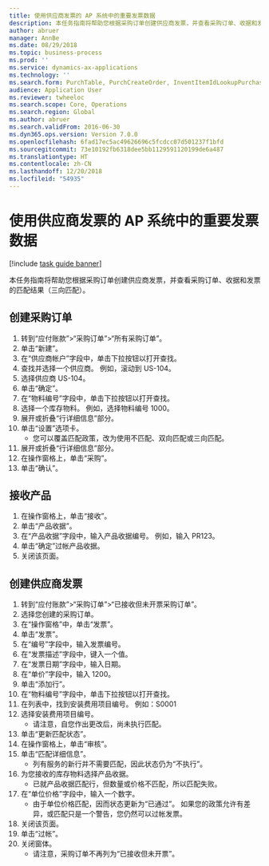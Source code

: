```yaml
---
title: 使用供应商发票的 AP 系统中的重要发票数据
description: 本任务指南将帮助您根据采购订单创建供应商发票，并查看采购订单、收据和发票的匹配结果（三向匹配）。
author: abruer
manager: AnnBe
ms.date: 08/29/2018
ms.topic: business-process
ms.prod: ''
ms.service: dynamics-ax-applications
ms.technology: ''
ms.search.form: PurchTable, PurchCreateOrder, InventItemIdLookupPurchase, PurchEditLines, VendEditInvoice, InventItemIdLookupSimple, VendInvoiceMatchingDetails
audience: Application User
ms.reviewer: twheeloc
ms.search.scope: Core, Operations
ms.search.region: Global
ms.author: abruer
ms.search.validFrom: 2016-06-30
ms.dyn365.ops.version: Version 7.0.0
ms.openlocfilehash: 6fad17ec5ac49626696c5fcdcc07d501237f1bfd
ms.sourcegitcommit: 73e10192fb6318dee5bb1129591120199de6a487
ms.translationtype: HT
ms.contentlocale: zh-CN
ms.lasthandoff: 12/20/2018
ms.locfileid: "54935"
---
```

# <a name="key-invoice-data-in-ap-system-using-vendor-invoice"></a>使用供应商发票的 AP 系统中的重要发票数据

[!include [task guide banner](../../includes/task-guide-banner.md)]

本任务指南将帮助您根据采购订单创建供应商发票，并查看采购订单、收据和发票的匹配结果（三向匹配）。


## <a name="create-a-purchase-order"></a>创建采购订单
1. 转到“应付账款”>“采购订单”>“所有采购订单”。
2. 单击“新建”。
3. 在“供应商帐户”字段中，单击下拉按钮以打开查找。
4. 查找并选择一个供应商。 例如，滚动到 US-104。
5. 选择供应商 US-104。
6. 单击“确定”。
7. 在“物料编号”字段中，单击下拉按钮以打开查找。
8. 选择一个库存物料。 例如，选择物料编号 1000。
9. 展开或折叠“行详细信息”部分。
10. 单击“设置”选项卡。
    * 您可以覆盖匹配政策，改为使用不匹配、双向匹配或三向匹配。  
11. 展开或折叠“行详细信息”部分。
12. 在操作窗格上，单击“采购”。
13. 单击“确认”。

## <a name="receive-the-products"></a>接收产品
1. 在操作窗格上，单击“接收”。
2. 单击“产品收据”。
3. 在“产品收据”字段中，输入产品收据编号。 例如，输入 PR123。
4. 单击“确定”过帐产品收据。
5. 关闭该页面。

## <a name="create-a-vendor-invoice"></a>创建供应商发票
1. 转到“应付账款”>“采购订单”>“已接收但未开票采购订单”。
2. 选择您创建的采购订单。
3. 在“操作窗格”中，单击“发票”。
4. 单击“发票”。
5. 在“编号”字段中，输入发票编号。
6. 在“发票描述”字段中，键入一个值。
7. 在“发票日期”字段中，输入日期。
8. 在“单价”字段中，输入 1200。
9. 单击“添加行”。
10. 在“物料编号”字段中，单击下拉按钮以打开查找。
11. 在列表中，找到安装费用项目编号。 例如：S0001
12. 选择安装费用项目编号。
    * 请注意，自您作出更改后，尚未执行匹配。  
13. 单击“更新匹配状态”。
14. 在操作窗格上，单击“审核”。
15. 单击“匹配详细信息”。
    * 列有服务的新行并不需要匹配，因此状态仍为“不执行”。  
16. 为您接收的库存物料选择产品收据。
    * 已就产品收据匹配行，但数量或价格不匹配，所以匹配失败。  
17. 在“单位价格”字段中，输入一个数字。
    * 由于单位价格匹配，因而状态更新为“已通过”。 如果您的政策允许有差异，或匹配只是一个警告，您仍然可以过帐发票。  
18. 关闭该页面。
19. 单击“过帐”。
20. 关闭窗体。
    * 请注意，采购订单不再列为“已接收但未开票”。  

